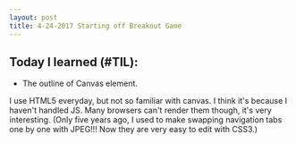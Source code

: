 ```yaml
---
layout: post
title: 4-24-2017 Starting off Breakout Game
---
```


## Today I learned (#TIL):

- The outline of Canvas element. 

I use HTML5 everyday, but not so familiar with canvas.
I think it's because I haven't handled JS.
Many browsers can't render them though, it's very interesting.
(Only five years ago, I used to make swapping navigation tabs one by one with JPEG!!!
Now they are very easy to edit with CSS3.)



